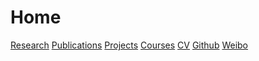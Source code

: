# Home
[Research]() 
[Publications]()
[Projects]()
[Courses](courses.md) 
[CV]()
[Github](https:/github.com/xxli) 
[Weibo](https://weibo.com/lixxin2)

